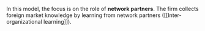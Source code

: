 In this model, the focus is on the role of **network partners**. The firm collects foreign market knowledge by learning from network partners ([[Inter-organizational learning]]).